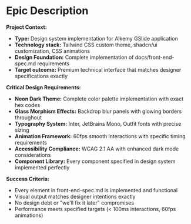 # Epic Description

**Project Context:**

- **Type:** Design system implementation for Alkemy GSlide application
- **Technology stack:** Tailwind CSS custom theme, shadcn/ui customization, CSS animations
- **Design Foundation:** Complete implementation of docs/front-end-spec.md requirements
- **Target outcome:** Premium technical interface that matches designer specifications exactly

**Critical Design Requirements:**

- **Neon Dark Theme:** Complete color palette implementation with exact hex codes
- **Glass Morphism Effects:** Backdrop blur panels with glowing borders throughout
- **Typography System:** Inter, JetBrains Mono, Outfit fonts with precise sizing
- **Animation Framework:** 60fps smooth interactions with specific timing requirements
- **Accessibility Compliance:** WCAG 2.1 AA with enhanced dark mode considerations
- **Component Library:** Every component specified in design system implemented perfectly

**Success Criteria:** 
- Every element in front-end-spec.md is implemented and functional
- Visual output matches designer intentions exactly  
- No design debt or "we'll fix it later" compromises
- Performance meets specified targets (< 100ms interactions, 60fps animations)
